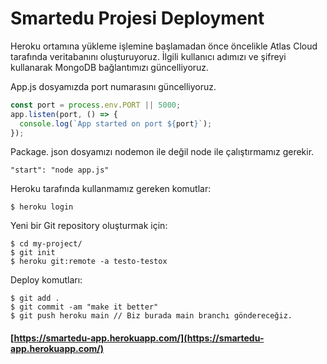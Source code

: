 Smartedu Projesi Deployment
======
Heroku ortamına yükleme işlemine başlamadan önce öncelikle Atlas Cloud tarafında veritabanını oluşturuyoruz. İlgili kullanıcı adımızı ve şifreyi kullanarak
MongoDB bağlantımızı güncelliyoruz.

App.js dosyamızda port numarasını güncelliyoruz.
```javascript
const port = process.env.PORT || 5000;
app.listen(port, () => {
  console.log(`App started on port ${port}`);
});
```

Package. json dosyamızı nodemon ile değil node ile çalıştırmamız gerekir.
```
"start": "node app.js"
```

Heroku tarafında kullanmamız gereken komutlar:
```
$ heroku login
```
Yeni bir Git repository oluşturmak için:
```
$ cd my-project/
$ git init
$ heroku git:remote -a testo-testox
```
Deploy komutları:
```
$ git add .
$ git commit -am "make it better"
$ git push heroku main // Biz burada main branchı göndereceğiz.
```
#### [https://smartedu-app.herokuapp.com/](https://smartedu-app.herokuapp.com/)
